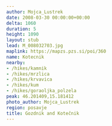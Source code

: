```yaml
---
author: Mojca_Lustrek
date: 2008-03-30 00:00:00+00:00
delta: 1060
duration: 5
height: 1090
layout: stub
lead: M_008032703.jpg
maplink: https://mapzs.pzs.si/poi/360
name: Kotecnik
nearby:
- /hikes/kamnik
- /hikes/mrzlica
- /hikes/krvavica
- /hikes/kum
- /hikes/goraoljka_polzela
peak: 46.201409,15.181412
photo_author: Mojca_Lustrek
region: posavje
title: Gozdnik and Kotečnik
---
```

